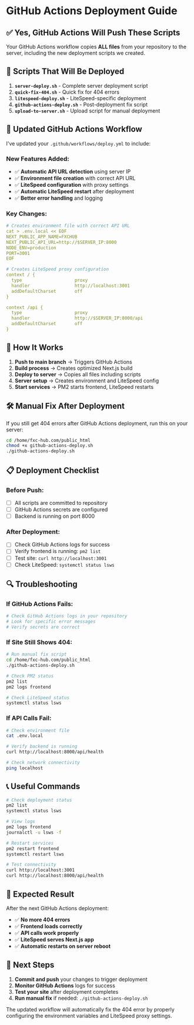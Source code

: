 # GitHub Actions Deployment Guide

## ✅ **Yes, GitHub Actions Will Push These Scripts**

Your GitHub Actions workflow copies **ALL files** from your repository to the server, including the new deployment scripts we created.

## 📁 **Scripts That Will Be Deployed**

1. **`server-deploy.sh`** - Complete server deployment script
2. **`quick-fix-404.sh`** - Quick fix for 404 errors
3. **`litespeed-deploy.sh`** - LiteSpeed-specific deployment
4. **`github-actions-deploy.sh`** - Post-deployment fix script
5. **`upload-to-server.sh`** - Upload script for manual deployment

## 🔄 **Updated GitHub Actions Workflow**

I've updated your `.github/workflows/deploy.yml` to include:

### **New Features Added:**
- ✅ **Automatic API URL detection** using server IP
- ✅ **Environment file creation** with correct API URL
- ✅ **LiteSpeed configuration** with proxy settings
- ✅ **Automatic LiteSpeed restart** after deployment
- ✅ **Better error handling** and logging

### **Key Changes:**
```yaml
# Creates environment file with correct API URL
cat > .env.local << EOF
NEXT_PUBLIC_APP_NAME=FXCHUB
NEXT_PUBLIC_API_URL=http://$SERVER_IP:8000
NODE_ENV=production
PORT=3001
EOF

# Creates LiteSpeed proxy configuration
context / {
  type                    proxy
  handler                 http://localhost:3001
  addDefaultCharset       off
}

context /api {
  type                    proxy
  handler                 http://$SERVER_IP:8000/api
  addDefaultCharset       off
}
```

## 🚀 **How It Works**

1. **Push to main branch** → Triggers GitHub Actions
2. **Build process** → Creates optimized Next.js build
3. **Deploy to server** → Copies all files including scripts
4. **Server setup** → Creates environment and LiteSpeed config
5. **Start services** → PM2 starts frontend, LiteSpeed restarts

## 🛠️ **Manual Fix After Deployment**

If you still get 404 errors after GitHub Actions deployment, run this on your server:

```bash
cd /home/fxc-hub.com/public_html
chmod +x github-actions-deploy.sh
./github-actions-deploy.sh
```

## 📋 **Deployment Checklist**

### **Before Push:**
- [ ] All scripts are committed to repository
- [ ] GitHub Actions secrets are configured
- [ ] Backend is running on port 8000

### **After Deployment:**
- [ ] Check GitHub Actions logs for success
- [ ] Verify frontend is running: `pm2 list`
- [ ] Test site: `curl http://localhost:3001`
- [ ] Check LiteSpeed: `systemctl status lsws`

## 🔍 **Troubleshooting**

### **If GitHub Actions Fails:**
```bash
# Check GitHub Actions logs in your repository
# Look for specific error messages
# Verify secrets are correct
```

### **If Site Still Shows 404:**
```bash
# Run manual fix script
cd /home/fxc-hub.com/public_html
./github-actions-deploy.sh

# Check PM2 status
pm2 list
pm2 logs frontend

# Check LiteSpeed status
systemctl status lsws
```

### **If API Calls Fail:**
```bash
# Check environment file
cat .env.local

# Verify backend is running
curl http://localhost:8000/api/health

# Check network connectivity
ping localhost
```

## 📞 **Useful Commands**

```bash
# Check deployment status
pm2 list
systemctl status lsws

# View logs
pm2 logs frontend
journalctl -u lsws -f

# Restart services
pm2 restart frontend
systemctl restart lsws

# Test connectivity
curl http://localhost:3001
curl http://localhost:8000/api/health
```

## 🎯 **Expected Result**

After the next GitHub Actions deployment:
- ✅ **No more 404 errors**
- ✅ **Frontend loads correctly**
- ✅ **API calls work properly**
- ✅ **LiteSpeed serves Next.js app**
- ✅ **Automatic restarts on server reboot**

## 📝 **Next Steps**

1. **Commit and push** your changes to trigger deployment
2. **Monitor GitHub Actions** logs for success
3. **Test your site** after deployment completes
4. **Run manual fix** if needed: `./github-actions-deploy.sh`

The updated workflow will automatically fix the 404 error by properly configuring the environment variables and LiteSpeed proxy settings. 